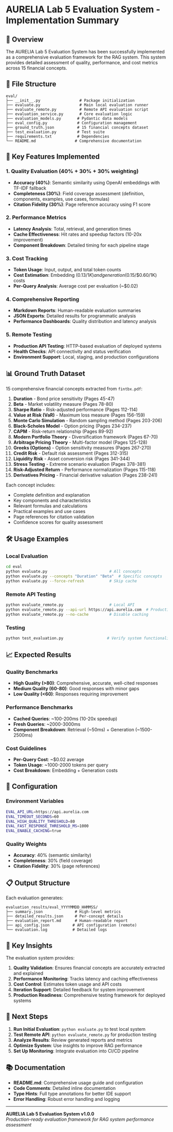 # AURELIA Lab 5 Evaluation System - Implementation Summary

## 🎯 Overview

The AURELIA Lab 5 Evaluation System has been successfully implemented as a comprehensive evaluation framework for the RAG system. This system provides detailed assessment of quality, performance, and cost metrics across 15 financial concepts.

## 📁 File Structure

```
eval/
├── __init__.py                 # Package initialization
├── evaluate.py                 # Main local evaluation runner
├── evaluate_remote.py          # Remote API evaluation script
├── evaluation_service.py       # Core evaluation logic
├── evaluation_models.py       # Pydantic data models
├── eval_config.py             # Configuration management
├── ground_truth.json          # 15 financial concepts dataset
├── test_evaluation.py         # Test suite
├── requirements.txt           # Dependencies
└── README.md                 # Comprehensive documentation
```

## 🚀 Key Features Implemented

### 1. **Quality Evaluation (40% + 30% + 30% weighting)**
- **Accuracy (40%)**: Semantic similarity using OpenAI embeddings with TF-IDF fallback
- **Completeness (30%)**: Field coverage assessment (definition, components, examples, use cases, formulas)
- **Citation Fidelity (30%)**: Page reference accuracy using F1 score

### 2. **Performance Metrics**
- **Latency Analysis**: Total, retrieval, and generation times
- **Cache Effectiveness**: Hit rates and speedup factors (10-20x improvement)
- **Component Breakdown**: Detailed timing for each pipeline stage

### 3. **Cost Tracking**
- **Token Usage**: Input, output, and total token counts
- **Cost Estimation**: Embedding ($0.13/1K) and generation ($0.15/$0.60/1K) costs
- **Per-Query Analysis**: Average cost per evaluation (~$0.02)

### 4. **Comprehensive Reporting**
- **Markdown Reports**: Human-readable evaluation summaries
- **JSON Exports**: Detailed results for programmatic analysis
- **Performance Dashboards**: Quality distribution and latency analysis

### 5. **Remote Testing**
- **Production API Testing**: HTTP-based evaluation of deployed systems
- **Health Checks**: API connectivity and status verification
- **Environment Support**: Local, staging, and production configurations

## 📊 Ground Truth Dataset

15 comprehensive financial concepts extracted from `fintbx.pdf`:

1. **Duration** - Bond price sensitivity (Pages 45-47)
2. **Beta** - Market volatility measure (Pages 78-80)
3. **Sharpe Ratio** - Risk-adjusted performance (Pages 112-114)
4. **Value at Risk (VaR)** - Maximum loss measure (Pages 156-159)
5. **Monte Carlo Simulation** - Random sampling method (Pages 203-206)
6. **Black-Scholes Model** - Option pricing (Pages 234-237)
7. **CAPM** - Risk-return relationship (Pages 89-92)
8. **Modern Portfolio Theory** - Diversification framework (Pages 67-70)
9. **Arbitrage Pricing Theory** - Multi-factor model (Pages 125-128)
10. **Greeks (Options)** - Option sensitivity measures (Pages 267-270)
11. **Credit Risk** - Default risk assessment (Pages 312-315)
12. **Liquidity Risk** - Asset conversion risk (Pages 341-344)
13. **Stress Testing** - Extreme scenario evaluation (Pages 378-381)
14. **Risk-Adjusted Return** - Performance normalization (Pages 115-118)
15. **Derivatives Pricing** - Financial derivative valuation (Pages 238-241)

Each concept includes:
- Complete definition and explanation
- Key components and characteristics
- Relevant formulas and calculations
- Practical examples and use cases
- Page references for citation validation
- Confidence scores for quality assessment

## 🛠️ Usage Examples

### Local Evaluation
```bash
cd eval
python evaluate.py                           # All concepts
python evaluate.py --concepts "Duration" "Beta"  # Specific concepts
python evaluate.py --force-refresh           # Skip cache
```

### Remote API Testing
```bash
python evaluate_remote.py                    # Local API
python evaluate_remote.py --api-url https://api.aurelia.com  # Production
python evaluate_remote.py --no-cache         # Disable caching
```

### Testing
```bash
python test_evaluation.py                   # Verify system functionality
```

## 📈 Expected Results

### Quality Benchmarks
- **High Quality (>80)**: Comprehensive, accurate, well-cited responses
- **Medium Quality (60-80)**: Good responses with minor gaps
- **Low Quality (<60)**: Responses requiring improvement

### Performance Benchmarks
- **Cached Queries**: ~100-200ms (10-20x speedup)
- **Fresh Queries**: ~2000-3000ms
- **Component Breakdown**: Retrieval (~50ms) + Generation (~1500-2500ms)

### Cost Guidelines
- **Per-Query Cost**: ~$0.02 average
- **Token Usage**: ~1000-2000 tokens per query
- **Cost Breakdown**: Embedding + Generation costs

## 🔧 Configuration

### Environment Variables
```bash
EVAL_API_URL=https://api.aurelia.com
EVAL_TIMEOUT_SECONDS=60
EVAL_HIGH_QUALITY_THRESHOLD=80
EVAL_FAST_RESPONSE_THRESHOLD_MS=1000
EVAL_ENABLE_CACHING=true
```

### Quality Weights
- **Accuracy**: 40% (semantic similarity)
- **Completeness**: 30% (field coverage)
- **Citation Fidelity**: 30% (page references)

## 📋 Output Structure

Each evaluation generates:
```
evaluation_results/eval_YYYYMMDD_HHMMSS/
├── summary.json              # High-level metrics
├── detailed_results.json     # Per-concept details
├── evaluation_report.md      # Human-readable report
├── api_config.json          # API configuration (remote)
└── evaluation.log           # Detailed logs
```

## 🎯 Key Insights

The evaluation system provides:

1. **Quality Validation**: Ensures financial concepts are accurately extracted and explained
2. **Performance Monitoring**: Tracks latency and caching effectiveness
3. **Cost Control**: Estimates token usage and API costs
4. **Iteration Support**: Detailed feedback for system improvement
5. **Production Readiness**: Comprehensive testing framework for deployed systems

## 🚀 Next Steps

1. **Run Initial Evaluation**: `python evaluate.py` to test local system
2. **Test Remote API**: `python evaluate_remote.py` for production testing
3. **Analyze Results**: Review generated reports and metrics
4. **Optimize System**: Use insights to improve RAG performance
5. **Set Up Monitoring**: Integrate evaluation into CI/CD pipeline

## 📚 Documentation

- **README.md**: Comprehensive usage guide and configuration
- **Code Comments**: Detailed inline documentation
- **Type Hints**: Full type annotations for better IDE support
- **Error Handling**: Robust error handling and logging

---

**AURELIA Lab 5 Evaluation System v1.0.0**  
*Production-ready evaluation framework for RAG system performance assessment*
